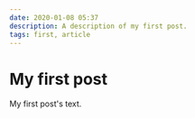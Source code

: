 ```yaml
---
date: 2020-01-08 05:37
description: A description of my first post.
tags: first, article
---
```

# My first post

My first post's text.